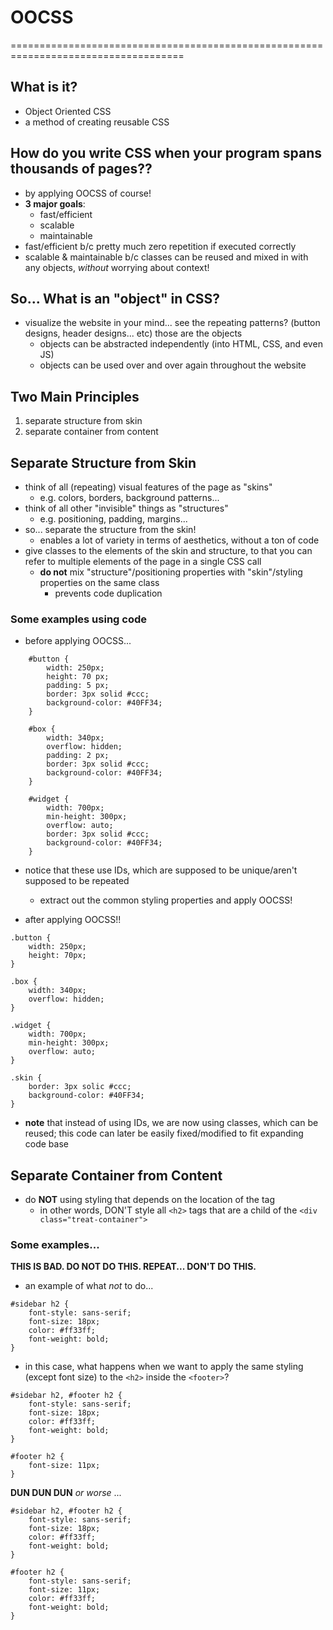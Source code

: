 # OOCSS

====================================================================================

## What is it?
* Object Oriented CSS
* a method of creating reusable CSS

## How do you write CSS when your program spans thousands of pages??
* by applying OOCSS of course!
* __3 major goals__:
    - fast/efficient
    - scalable
    - maintainable
* fast/efficient b/c pretty much zero repetition if executed correctly
* scalable & maintainable b/c classes can be reused and mixed in with any objects, _without_ worrying about context!

## So... What is an "object" in CSS?
* visualize the website in your mind... see the repeating patterns? (button designs, header designs... etc) those are the objects
    - objects can be abstracted independently (into HTML, CSS, and even JS)
    - objects can be used over and over again throughout the website

## Two Main Principles
1. separate structure from skin
2. separate container from content

## Separate Structure from Skin
* think of all (repeating) visual features of the page as "skins"
    - e.g. colors, borders, background patterns...
* think of all other "invisible" things as "structures"
    - e.g. positioning, padding, margins...
* so... separate the structure from the skin!
    - enables a lot of variety in terms of aesthetics, without a ton of code
* give classes to the elements of the skin and structure, to that you can refer to multiple elements of the page in a single CSS call
    - __do not__ mix "structure"/positioning properties with "skin"/styling properties on the same class
        + prevents code duplication

### Some examples using code

* before applying OOCSS...
```
    #button {
        width: 250px;
        height: 70 px;
        padding: 5 px;
        border: 3px solid #ccc;
        background-color: #40FF34;
    }

    #box {
        width: 340px;
        overflow: hidden;
        padding: 2 px;
        border: 3px solid #ccc;
        background-color: #40FF34;
    }

    #widget {
        width: 700px;
        min-height: 300px;
        overflow: auto;
        border: 3px solid #ccc;
        background-color: #40FF34;
    }
```

* notice that these use IDs, which are supposed to be unique/aren't supposed to be repeated
    - extract out the common styling properties and apply OOCSS!

* after applying OOCSS!!
```
.button {
    width: 250px;
    height: 70px;
}

.box {
    width: 340px;
    overflow: hidden;
}

.widget {
    width: 700px;
    min-height: 300px;
    overflow: auto;
}

.skin {
    border: 3px solic #ccc;
    background-color: #40FF34;
}
```
* __note__ that instead of using IDs, we are now using classes, which can be reused; this code can later be easily fixed/modified to fit expanding code base

## Separate Container from Content
* do __NOT__ using styling that depends on the location of the tag
    - in other words, DON'T style all `<h2>` tags that are a child of the `<div class="treat-container">`

### Some examples... 

__THIS IS BAD. DO NOT DO THIS. REPEAT... DON'T DO THIS.__

* an example of what _not_ to do... 
``` 
#sidebar h2 {
    font-style: sans-serif;
    font-size: 18px;
    color: #ff33ff;
    font-weight: bold;
}
```
* in this case, what happens when we want to apply the same styling (except font size) to the `<h2>` inside the `<footer>`? 
``` 
#sidebar h2, #footer h2 {
    font-style: sans-serif;
    font-size: 18px;
    color: #ff33ff;
    font-weight: bold;
}

#footer h2 {
    font-size: 11px;
}
```

__DUN DUN DUN__ _or worse_ ...

``` 
#sidebar h2, #footer h2 {
    font-style: sans-serif;
    font-size: 18px;
    color: #ff33ff;
    font-weight: bold;
}

#footer h2 {
    font-style: sans-serif;
    font-size: 11px;
    color: #ff33ff;
    font-weight: bold;
}
```





